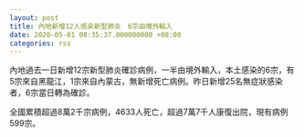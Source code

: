 ```yaml
---
layout: post
title: 內地新增12人感染新型肺炎　6宗由境外輸入
date: 2020-05-01 08:35:37.000000000 +08:00
categories: rss
---
```


內地過去一日新增12宗新型肺炎確診病例，一半由境外輸入，本土感染的6宗，有5宗來自黑龍江，1宗來自內蒙古，無新增死亡病例。昨日新增25名無症狀感染者，6宗當日轉為確診。

全國累積超過8萬2千宗病例，4633人死亡，超過7萬7千人康復出院，現有病例599宗。
